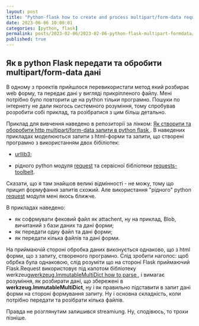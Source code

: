 ```yaml
---
layout: post
title: "Python-flask how to create and process multipart/form-data requests"
date: 2023-06-06 10:00:01
categories: [python, flask]
permalink: posts/2023-02-06/2023-02-06-python-flask-multipart-formdata/
published: true
---
```



## <a name="p-1">Як в python Flask передати та обробити multipart/form-data дані</a>

В одному з проектів прийшлося перевикористати метод який  розбирає web форму, та передає дані у вигляді прикріпленого файлу. Мені потрібно було повторити це на python тільки програмно. Пошуки по інтернету не дали якогось системного розуміння, тому спробував розробити собі приклад, та розібратися з цим більш детально.

Приклад для вивчення наведено в репозиторії за лінком: [Як створити та оборобити http multipart/form-data запити в python flask ](https://github.com/pavlo-shcherbukha/py-flask-multipart-form-data). В наведених прикладах моделюються запити з html-форми та запити, що створені програмно з використанням двох бібіліотек:

- [urllib3](https://urllib3.readthedocs.io/en/stable/user-guide.html);

- рідного python модуля [request](https://pypi.org/project/requests/) та сервісної бібліотеки [requests-toolbelt](https://github.com/requests/toolbelt).



Сказати, що я там знайшов великі відмінності - не можу, тому що прицип формуфання запитів схожий. Але використання "рідного"  python  [request](https://pypi.org/project/requests/) модуля мені якось ближче.

В прикладах наведено:

- як софрмувати фековий файл як attachent,  ну на приклад, Blob, вичитаний з бази даних та дані форми;
- як передати одиy файл та дані форми;
- як передати кілька файлів та дані форми.

На приймаючій стороні обробка даних виконується однаково, що з html форми, що з запиту, створеного програмно. Слід зробити наголос: щоб обрбка була однаковою, слід розуміти що на стороні Flask  приймаючий  Flask.Request  використовує під капотом бібліотеку  werkzeug[werkzeug.ImmutableMultiDict how to parse ](https://tedboy.github.io/flask/generated/generated/werkzeug.ImmutableMultiDict.html), і вимагає розуміння, як розбирати дані, що збережені в **werkzeug.ImmutableMultiDict**, ну і як правильно підставити в запит дані форми на стороні формування запиту. Ну і основна  складність, коли потрібно передати та розібрати кілька файлів. 

Правда не розглянутим залишився streamiung.  Ну, сподівюсь, то трохи пізніше.




